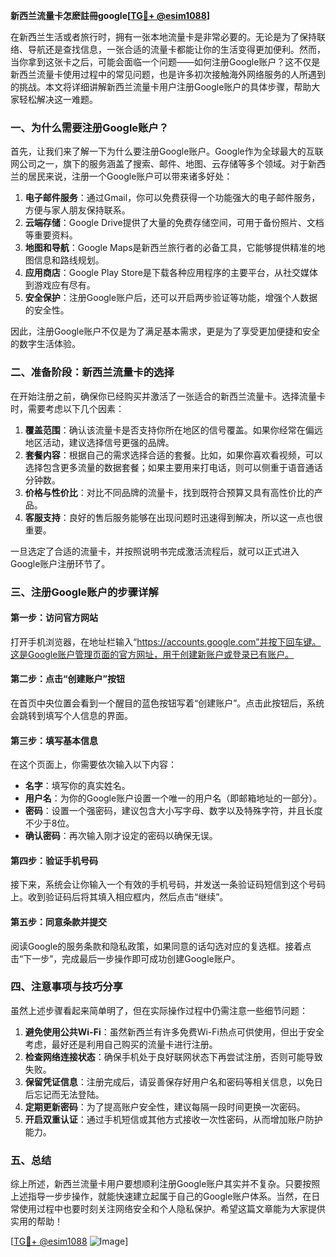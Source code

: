 **新西兰流量卡怎麽註冊google[[TG💪+ @esim1088](https://t.me/s/esim1088)]**

在新西兰生活或者旅行时，拥有一张本地流量卡是非常必要的。无论是为了保持联络、导航还是查找信息，一张合适的流量卡都能让你的生活变得更加便利。然而，当你拿到这张卡之后，可能会面临一个问题——如何注册Google账户？这不仅是新西兰流量卡使用过程中的常见问题，也是许多初次接触海外网络服务的人所遇到的挑战。本文将详细讲解新西兰流量卡用户注册Google账户的具体步骤，帮助大家轻松解决这一难题。

### **一、为什么需要注册Google账户？**

首先，让我们来了解一下为什么要注册Google账户。Google作为全球最大的互联网公司之一，旗下的服务涵盖了搜索、邮件、地图、云存储等多个领域。对于新西兰的居民来说，注册一个Google账户可以带来诸多好处：

1. **电子邮件服务**：通过Gmail，你可以免费获得一个功能强大的电子邮件服务，方便与家人朋友保持联系。
2. **云端存储**：Google Drive提供了大量的免费存储空间，可用于备份照片、文档等重要资料。
3. **地图和导航**：Google Maps是新西兰旅行者的必备工具，它能够提供精准的地图信息和路线规划。
4. **应用商店**：Google Play Store是下载各种应用程序的主要平台，从社交媒体到游戏应有尽有。
5. **安全保护**：注册Google账户后，还可以开启两步验证等功能，增强个人数据的安全性。

因此，注册Google账户不仅是为了满足基本需求，更是为了享受更加便捷和安全的数字生活体验。

### **二、准备阶段：新西兰流量卡的选择**

在开始注册之前，确保你已经购买并激活了一张适合的新西兰流量卡。选择流量卡时，需要考虑以下几个因素：

1. **覆盖范围**：确认该流量卡是否支持你所在地区的信号覆盖。如果你经常在偏远地区活动，建议选择信号更强的品牌。
2. **套餐内容**：根据自己的需求选择合适的套餐。比如，如果你喜欢看视频，可以选择包含更多流量的数据套餐；如果主要用来打电话，则可以侧重于语音通话分钟数。
3. **价格与性价比**：对比不同品牌的流量卡，找到既符合预算又具有高性价比的产品。
4. **客服支持**：良好的售后服务能够在出现问题时迅速得到解决，所以这一点也很重要。

一旦选定了合适的流量卡，并按照说明书完成激活流程后，就可以正式进入Google账户注册环节了。

### **三、注册Google账户的步骤详解**

#### **第一步：访问官方网站**
打开手机浏览器，在地址栏输入“https://accounts.google.com”并按下回车键。这是Google账户管理页面的官方网址，用于创建新账户或登录已有账户。

#### **第二步：点击“创建账户”按钮**
在首页中央位置会看到一个醒目的蓝色按钮写着“创建账户”。点击此按钮后，系统会跳转到填写个人信息的界面。

#### **第三步：填写基本信息**
在这个页面上，你需要依次输入以下内容：
- **名字**：填写你的真实姓名。
- **用户名**：为你的Google账户设置一个唯一的用户名（即邮箱地址的一部分）。
- **密码**：设置一个强密码，建议包含大小写字母、数字以及特殊字符，并且长度不少于8位。
- **确认密码**：再次输入刚才设定的密码以确保无误。

#### **第四步：验证手机号码**
接下来，系统会让你输入一个有效的手机号码，并发送一条验证码短信到这个号码上。收到验证码后将其填入相应框内，然后点击“继续”。

#### **第五步：同意条款并提交**
阅读Google的服务条款和隐私政策，如果同意的话勾选对应的复选框。接着点击“下一步”，完成最后一步操作即可成功创建Google账户。

### **四、注意事项与技巧分享**

虽然上述步骤看起来简单明了，但在实际操作过程中仍需注意一些细节问题：

1. **避免使用公共Wi-Fi**：虽然新西兰有许多免费Wi-Fi热点可供使用，但出于安全考虑，最好还是利用自己购买的流量卡进行注册。
2. **检查网络连接状态**：确保手机处于良好联网状态下再尝试注册，否则可能导致失败。
3. **保留凭证信息**：注册完成后，请妥善保存好用户名和密码等相关信息，以免日后忘记而无法登陆。
4. **定期更新密码**：为了提高账户安全性，建议每隔一段时间更换一次密码。
5. **开启双重认证**：通过手机短信或其他方式接收一次性密码，从而增加账户防护能力。

### **五、总结**

综上所述，新西兰流量卡用户要想顺利注册Google账户其实并不复杂。只要按照上述指导一步步操作，就能快速建立起属于自己的Google账户体系。当然，在日常使用过程中也要时刻关注网络安全和个人隐私保护。希望这篇文章能为大家提供实用的帮助！

[[TG💪+ @esim1088](https://t.me/s/esim1088) ![Image](https://i.postimg.cc/4NQfJmqS/Snipaste-2025-05-13-00-14-12.png)]